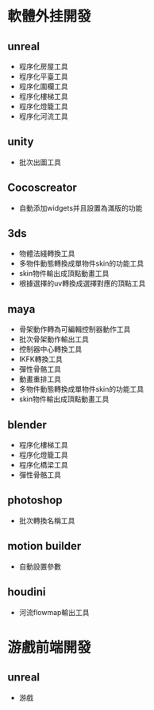 # 軟體外挂開發

## unreal
+ 程序化房屋工具
+ 程序化平臺工具
+ 程序化圍欄工具
+ 程序化樓梯工具
+ 程序化燈籠工具
+ 程序化河流工具

## unity
+ 批次出圖工具

## Cocoscreator
+ 自動添加widgets并且設置為滿版的功能

## 3ds
+ 物體法綫轉換工具
+ 多物件動態轉換成單物件skin的功能工具
+ skin物件輸出成頂點動畫工具
+ 根據選擇的uv轉換成選擇對應的頂點工具

## maya
+ 骨架動作轉為可編輯控制器動作工具
+ 批次骨架動作輸出工具
+ 控制器中心轉換工具
+ IKFK轉換工具
+ 彈性骨骼工具
+ 動畫重排工具
+ 多物件動態轉換成單物件skin的功能工具
+ skin物件輸出成頂點動畫工具

## blender
+ 程序化樓梯工具
+ 程序化燈籠工具
+ 程序化橋梁工具
+ 彈性骨骼工具

## photoshop
+ 批次轉換名稱工具

## motion builder
+ 自動設置參數

## houdini
+ 河流flowmap輸出工具

# 游戲前端開發

## unreal
+ 游戲



 
 
